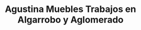 ---
title: "Agustina Muebles Trabajos en Algarrobo y Aglomerado"
url: /pampa-de-los-guanacos/agustina-muebles-trabajos-en-algarrobo-y-aglomerado/
shop: Möbel
---